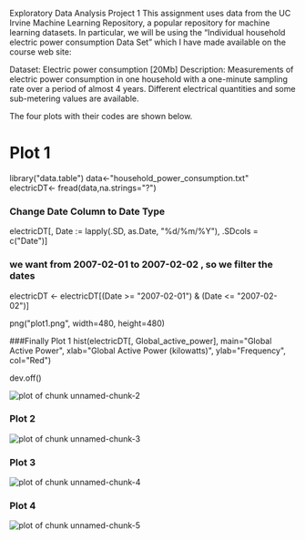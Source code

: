 Exploratory Data Analysis Project 1
This assignment uses data from the UC Irvine Machine Learning Repository, a popular repository for machine learning datasets. In particular, we will be using the “Individual household electric power consumption Data Set” which I have made available on the course web site:

Dataset: Electric power consumption [20Mb]
Description: Measurements of electric power consumption in one household with a one-minute sampling rate over a period of almost 4 years. Different electrical quantities and some sub-metering values are available.

The four plots with their codes are shown below. 


# Plot 1
library("data.table")
data<-"household_power_consumption.txt"
electricDT<- fread(data,na.strings="?")
### Change Date Column to Date Type
electricDT[, Date := lapply(.SD, as.Date, "%d/%m/%Y"), .SDcols = c("Date")]

### we want from 2007-02-01 to 2007-02-02 , so we filter the dates
electricDT <- electricDT[(Date >= "2007-02-01") & (Date <= "2007-02-02")]

png("plot1.png", width=480, height=480)

###Finally  Plot 1
hist(electricDT[, Global_active_power], main="Global Active Power", 
     xlab="Global Active Power (kilowatts)", ylab="Frequency", col="Red")

dev.off()

![plot of chunk unnamed-chunk-2](figure/unnamed-chunk-2.png) 


### Plot 2

![plot of chunk unnamed-chunk-3](figure/unnamed-chunk-3.png) 


### Plot 3

![plot of chunk unnamed-chunk-4](figure/unnamed-chunk-4.png) 


### Plot 4

![plot of chunk unnamed-chunk-5](figure/unnamed-chunk-5.png) 

